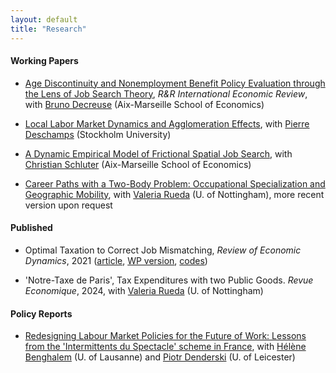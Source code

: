 ```yaml
---
layout: default
title: "Research"
---
```


#### Working Papers
- [Age Discontinuity and Nonemployment Benefit Policy Evaluation through the Lens of Job Search Theory](assets/papers/RDD_age_disc.pdf), *R&R International Economic Review*, with [Bruno Decreuse](https://sites.google.com/site/brunodecreuseecon/) (Aix-Marseille School of Economics)

- [Local Labor Market Dynamics and Agglomeration Effects](https://papers.ssrn.com/sol3/papers.cfm?abstract_id=3941989), with [Pierre Deschamps](https://sites.google.com/site/pierredeschampsecon/) (Stockholm University)

- [A Dynamic Empirical Model of Frictional Spatial Job Search](https://papers.ssrn.com/sol3/papers.cfm?abstract_id=4517222), with [Christian Schluter](https://christianschluter.github.io/) (Aix-Marseille School of Economics)

- [Career Paths with a Two-Body Problem: Occupational Specialization and Geographic Mobility](https://research.upjohn.org/up_workingpapers/346/), with [Valeria Rueda](https://www.valeriarueda.org/) (U. of Nottingham), more recent version upon request

#### Published
- Optimal Taxation to Correct Job Mismatching, *Review of Economic Dynamics*, 2021 ([article](https://www.sciencedirect.com/science/article/abs/pii/S1094202520300934#preview-section-cited-by), [WP version](assets/papers/opmismatch.pdf), [codes](https://github.com/gwilemme/Opmismatch/))

- 'Notre-Taxe de Paris', Tax Expenditures with two Public Goods. *Revue Economique*, 2024, with [Valeria Rueda](https://www.valeriarueda.org/) (U. of Nottingham)

#### Policy Reports
- [Redesigning Labour Market Policies for the Future of Work: Lessons from the 'Intermittents du Spectacle' scheme in France](https://figshare.le.ac.uk/articles/report/Redesigning_Labour_Market_Policies_for_the_Future_of_Work_Lessons_from_the_Intermittents_du_Spectacle_scheme_in_France/24793638), with [Hélène Benghalem](https://sites.google.com/view/helenebenghalem) (U. of Lausanne) and [Piotr Denderski](https://sites.google.com/site/piotrdenderski/) (U. of Leicester)
